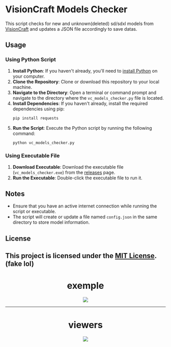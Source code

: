 # VisionCraft Models Checker

This script checks for new and unknown(deleted) sd/sdxl models from [VisionCraft](https://t.me/visioncraft_channel) and updates a JSON file accordingly to save datas.

## Usage

### Using Python Script

1. **Install Python**: If you haven't already, you'll need to [install Python](https://www.python.org/downloads/) on your computer.
2. **Clone the Repository**: Clone or download this repository to your local machine.
3. **Navigate to the Directory**: Open a terminal or command prompt and navigate to the directory where the `vc_models_checker.py` file is located.
4. **Install Dependencies**: If you haven't already, install the required dependencies using pip:
    ```bash
    pip install requests
    ```
5. **Run the Script**: Execute the Python script by running the following command:
    ```bash
    python vc_models_checker.py
    ```

### Using Executable File

1. **Download Executable**: Download the executable file (`vc_models_checker.exe`) from the [releases](https://github.com/popcord/VisionCraft-Models-Checker/releases/) page.
2. **Run the Executable**: Double-click the executable file to run it.

## Notes

- Ensure that you have an active internet connection while running the script or executable.
- The script will create or update a file named `config.json` in the same directory to store model information.

## License

This project is licensed under the [MIT License](LICENSE). (fake lol)
---
<div align="center">
  <h1>exemple</h1>
  <img src="https://raw.githubusercontent.com/popcord/VisionCraft-Models-Checker/main/image/screenshot.png" />

</div>


---
<div align="center">
  <h1>viewers</h1>
  <img src="https://profile-counter.glitch.me/VisionCraft-Models-Checker/count.svg" />

</div>
